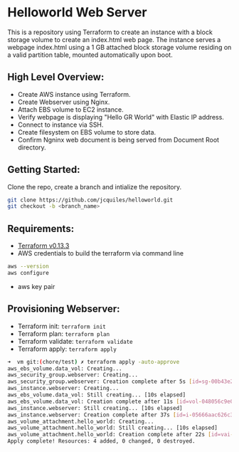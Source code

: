 # Helloworld Web Server
This is a repository using Terraform to create an instance with a block storage volume to create an index.html web page. The instance serves a webpage index.html using a 1 GB attached block storage volume residing on a valid partition table, mounted automatically upon boot.

## High Level Overview:

* Create AWS instance using Terraform.
* Create Webserver using Nginx.
* Attach EBS volume to EC2 instance.
* Verify webpage is displaying "Hello GR World" with Elastic IP address.
* Connect to instance via SSH.
* Create filesystem on EBS volume to store data.
* Confirm Ngninx web document is being served from Document Root directory. 

## Getting Started:

Clone the repo, create a branch and intialize the repository.

```bash
git clone https://github.com/jcquiles/helloworld.git
git checkout -b <branch_name>
```
## Requirements:

* [Terraform v0.13.3](https://www.terraform.io/downloads.html)
* AWS credentials to build the terraform via command line
```bash
aws --version
aws configure
```
* aws key pair

## Provisioning Webserver:

* Terraform init: `terraform init`
* Terraform plan: `terraform plan`
* Terraform validate: `terraform validate`
* Terraform apply: `terraform apply`

```bash
➜  vm git:(chore/test) ✗ terraform apply -auto-approve
aws_ebs_volume.data_vol: Creating...
aws_security_group.webserver: Creating...
aws_security_group.webserver: Creation complete after 5s [id=sg-00b43e2276d58492d]
aws_instance.webserver: Creating...
aws_ebs_volume.data_vol: Still creating... [10s elapsed]
aws_ebs_volume.data_vol: Creation complete after 11s [id=vol-048056c9e05349c26]
aws_instance.webserver: Still creating... [10s elapsed]
aws_instance.webserver: Creation complete after 37s [id=i-05666aac626c3e07f]
aws_volume_attachment.hello_world: Creating...
aws_volume_attachment.hello_world: Still creating... [10s elapsed]
aws_volume_attachment.hello_world: Creation complete after 22s [id=vai-219113884]
Apply complete! Resources: 4 added, 0 changed, 0 destroyed.
```
